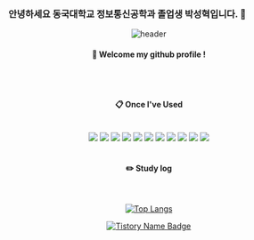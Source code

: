 ### 안녕하세요 동국대학교 정보통신공학과 졸업생 박성혁입니다. 👋

<!--
**andypsh/andypsh** is a ✨ _special_ ✨ repository because its `README.md` (this file) appears on your GitHub profile.

Here are some ideas to get you started:

- 🔭 I’m currently working on ...
- 🌱 I’m currently learning ...
- 👯 I’m looking to collaborate on ...
- 🤔 I’m looking for help with ...
- 💬 Ask me about ...
- 📫 How to reach me: ...
- 😄 Pronouns: ...
- ⚡ Fun fact: ...
-->


<div align="center"> 

![header](https://capsule-render.vercel.app/api?type=cylinder&color=000000&height=150&section=header&text=Data_Analysist_Park&fontColor=ffffff&fontSize=70&animation=fadeIn&fontAlignY=55&desc=%20&descAlignY=62&descAlign=62)
  
####  :wave: Welcome my github profile !

  
 <br/>
 <br/>
  
####  :clipboard: Once I've Used 
  
 <br/>
  
<img src="https://img.shields.io/badge/Python-3776AB?style=for-the-badge&logo=Python&logoColor=white">
<img src="https://img.shields.io/badge/Jupyter-F37626?style=for-the-badge&logo=Jupyter&logoColor=white">
<img src="https://img.shields.io/badge/Anaconda-44A833?style=for-the-badge&logo=Anaconda&logoColor=white">

<img src="https://img.shields.io/badge/Oracle-F80000?style=for-the-badge&logo=Oracle&logoColor=white"> 
<img src="https://img.shields.io/badge/Microsoft Azure-0078D4?style=for-the-badge&logo=Microsoft Azure&logoColor=white">
<img src="https://img.shields.io/badge/github-181717?style=for-the-badge&logo=github&logoColor=white">
<img src="https://img.shields.io/badge/JetBrains-000000?style=for-the-badge&logo=JetBrains&logoColor=white"> 
<img src="https://img.shields.io/badge/VSCode-007ACC?style=for-the-badge&logo=VisualStudioCode&logoColor=white">
<img src="https://img.shields.io/badge/Eclipse-2C2255?style=for-the-badge&logo=Eclipse%20IDE&logoColor=white">
<img src="https://img.shields.io/badge/DataGrip-000000?style=for-the-badge&logo=DataGrip%20IDE&logoColor=white">

<img src="https://img.shields.io/badge/Confluence-172B4D?style=for-the-badge&logo=Confluence%20IDE&logoColor=white">

 
   <br/>
   <br/>
 
#### :pencil2: Study log
 
  <br/>
  
[![Top Langs](https://github-readme-stats.vercel.app/api/top-langs/?username=andypsh&layout=compact)](https://github.com/anuraghazra/github-readme-stats)
  
[![Tistory Name Badge](https://tistory-readme-stats.vercel.app/api/badge?name=knowallworld&postId=404)](https://knowallworld.tistory.com/)
</div>

